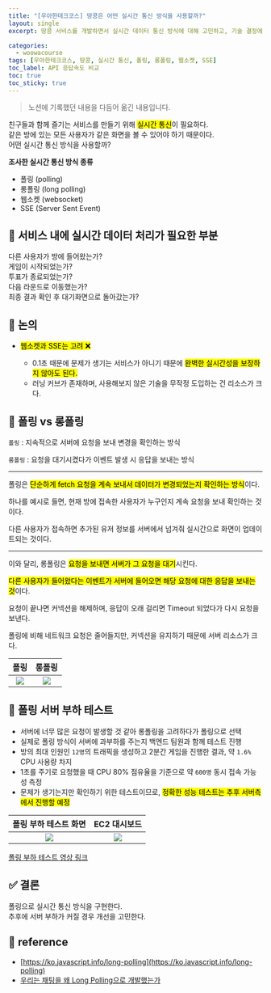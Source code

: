```yaml
---
title: "[우아한테크코스] 땅콩은 어떤 실시간 통신 방식을 사용할까?"
layout: single
excerpt: 땅콩 서비스를 개발하면서 실시간 데이터 통신 방식에 대해 고민하고, 기술 결정에 대한 이유를 소개한다.

categories:
  - woowacourse
tags: [우아한테크코스, 땅콩, 실시간 통신, 폴링, 롱폴링, 웹소켓, SSE]
toc_label: API 응답속도 비교
toc: true
toc_sticky: true
---
```


> 노션에 기록했던 내용을 다듬어 옮긴 내용입니다.

<div class="red-box">
  <div>친구들과 함께 즐기는 서비스를 만들기 위해 <mark class="mark">실시간 통신</mark>이 필요하다.</div>
  <div>같은 방에 있는 모든 사용자가 같은 화면을 볼 수 있어야 하기 때문이다.</div>
  <div>어떤 실시간 통신 방식을 사용할까?</div>
</div>

**조사한 실시간 통신 방식 종류**

- 폴링 (polling)
- 롱폴링 (long polling)
- 웹소켓 (websocket)
- SSE (Server Sent Event)

## 📘 서비스 내에 실시간 데이터 처리가 필요한 부분

<div class="blue-box">
  <div>다른 사용자가 방에 들어왔는가?</div>
  <div>게임이 시작되었는가?</div>
  <div>투표가 종료되었는가?</div>
  <div>다음 라운드로 이동했는가?</div>
  <div>최종 결과 확인 후 대기화면으로 돌아갔는가?</div>
</div>

## 📘 논의

- <mark class="mark">웹소켓과 SSE는 고려 ❌</mark>

  - 0.1초 때문에 문제가 생기는 서비스가 아니기 때문에 <mark class="mark">완벽한 실시간성을 보장하지 않아도 된다.</mark>
  - 러닝 커브가 존재하며, 사용해보지 않은 기술을 무작정 도입하는 건 리소스가 크다.

## 📘 폴링 vs 롱폴링

`폴링` : 지속적으로 서버에 요청을 보내 변경을 확인하는 방식

`롱폴링` : 요청을 대기시켰다가 이벤트 발생 시 응답을 보내는 방식

---

폴링은 <mark class="mark">단순하게 fetch 요청을 계속 보내서 데이터가 변경되었는지 확인하는 방식</mark>이다.

하나를 예시로 들면, 현재 방에 접속한 사용자가 누구인지 계속 요청을 보내 확인하는 것이다.

다른 사용자가 접속하면 추가된 유저 정보를 서버에서 넘겨줘 실시간으로 화면이 업데이트되는 것이다.

---

이와 달리, 롱폴링은 <mark class="mark">요청을 보내면 서버가 그 요청을 대기</mark>시킨다.

<mark class="mark">다른 사용자가 들어왔다는 이벤트가 서버에 들어오면 해당 요청에 대한 응답을 보내는 것</mark>이다.

요청이 끝나면 커넥션을 해제하며, 응답이 오래 걸리면 Timeout 되었다가 다시 요청을 보낸다.

폴링에 비해 네트워크 요청은 줄어들지만, 커넥션을 유지하기 때문에 서버 리소스가 크다.

|                                             폴링                                              |                                            롱폴링                                             |
| :-------------------------------------------------------------------------------------------: | :-------------------------------------------------------------------------------------------: |
| <img src="https://github.com/user-attachments/assets/262d077f-bbcc-4a17-87e3-71f687cee80d" /> | <img src="https://github.com/user-attachments/assets/ea4f6ba3-79e6-4d42-9f58-0c1dabb46cff" /> |

## 📘 폴링 서버 부하 테스트

- 서버에 너무 많은 요청이 발생할 것 같아 롱폴링을 고려하다가 폴링으로 선택
- 실제로 폴링 방식이 서버에 과부하를 주는지 백엔드 팀원과 함께 테스트 진행
- 방의 최대 인원인 `12명`의 트래픽을 생성하고 2분간 게임을 진행한 결과, 약 `1.6%` CPU 사용량 차지
- 1초를 주기로 요청했을 때 CPU 80% 점유율을 기준으로 약 `600명` 동시 접속 가능성 측정
- 문제가 생기는지만 확인하기 위한 테스트이므로, <mark class="mark">정확한 성능 테스트는 추후 서버측에서 진행할 예정</mark>

|                                    폴링 부하 테스트 화면                                    |                                        EC2 대시보드                                         |
| :-----------------------------------------------------------------------------------------: | :-----------------------------------------------------------------------------------------: |
| <img src="https://github.com/user-attachments/assets/59cca334-fd25-4e7e-be21-49a01b61675e"> | <img src="https://github.com/user-attachments/assets/09739092-2462-475a-bae6-27406f279ef4"> |

[폴링 부하 테스트 영상 링크](https://drive.google.com/file/d/1DFomysuCNU7qx4nngh4H8wUfBFJfnqix/view?usp=sharing)

## ✅ 결론

<div class="blue-box">
  <div><span class="high">폴링</span>으로 실시간 통신 방식을 구현한다.</div>
  <div>추후에 서버 부하가 커질 경우 개선을 고민한다.</div>
</div>

## 📘 reference

- [https://ko.javascript.info/long-polling](https://ko.javascript.info/long-polling)
- [우리는 채팅을 왜 Long Polling으로 개발했는가](https://velog.io/@bruni_23yong/%EC%9A%B0%EB%A6%AC%EB%8A%94-%EC%B1%84%ED%8C%85%EC%9D%84-%EC%99%9C-Long-Polling%EC%9C%BC%EB%A1%9C-%EA%B0%9C%EB%B0%9C%ED%96%88%EB%8A%94%EA%B0%80)
